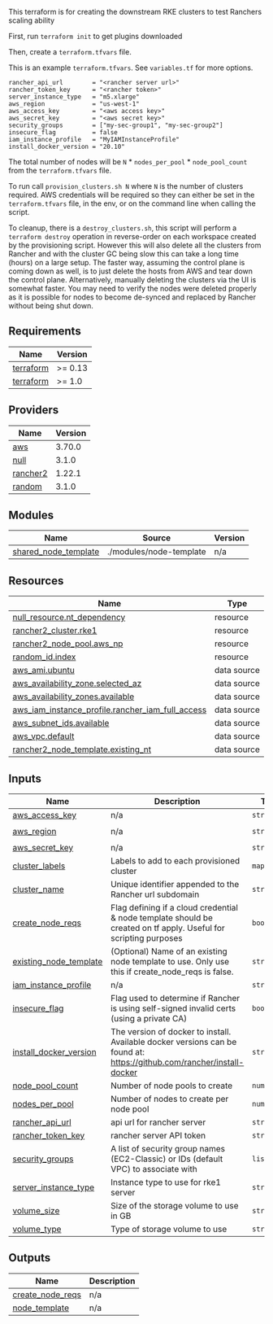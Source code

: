This terraform is for creating the downstream RKE clusters to test Ranchers scaling ability

First, run `terraform init` to get plugins downloaded

Then, create a `terraform.tfvars` file.

This is an example `terraform.tfvars`. See `variables.tf` for more options.

```
rancher_api_url        = "<rancher server url>"
rancher_token_key      = "<rancher token>"
server_instance_type   = "m5.xlarge"
aws_region             = "us-west-1"
aws_access_key         = "<aws access key>"
aws_secret_key         = "<aws secret key>"
security_groups        = ["my-sec-group1", "my-sec-group2"]
insecure_flag          = false
iam_instance_profile   = "MyIAMInstanceProfile"
install_docker_version = "20.10"
```

The total number of nodes will be `N` * `nodes_per_pool` * `node_pool_count` from the `terraform.tfvars` file.

To run call `provision_clusters.sh N` where `N` is the number of clusters required. AWS credentials will be required so they can either be set in the `terraform.tfvars` file, in the env, or on the command line when calling the script.

To cleanup, there is a `destroy_clusters.sh`, this script will perform a `terraform destroy` operation in reverse-order on each workspace created by the provisioning script. However this will also delete all the clusters from Rancher and with the cluster GC being slow this can take a long time (hours) on a large setup. The faster way, assuming the control plane is coming down as well, is to just delete the hosts from AWS and tear down the control plane. Alternatively, manually deleting the clusters via the UI is somewhat faster. You may need to verify the nodes were deleted properly as it is possible for nodes to become de-synced and replaced by Rancher without being shut down.

<!-- BEGINNING OF PRE-COMMIT-TERRAFORM DOCS HOOK -->
## Requirements

| Name | Version |
|------|---------|
| <a name="requirement_terraform"></a> [terraform](#requirement\_terraform) | >= 0.13 |
| <a name="requirement_terraform"></a> [terraform](#requirement\_terraform) | >= 1.0 |

## Providers

| Name | Version |
|------|---------|
| <a name="provider_aws"></a> [aws](#provider\_aws) | 3.70.0 |
| <a name="provider_null"></a> [null](#provider\_null) | 3.1.0 |
| <a name="provider_rancher2"></a> [rancher2](#provider\_rancher2) | 1.22.1 |
| <a name="provider_random"></a> [random](#provider\_random) | 3.1.0 |

## Modules

| Name | Source | Version |
|------|--------|---------|
| <a name="module_shared_node_template"></a> [shared\_node\_template](#module\_shared\_node\_template) | ./modules/node-template | n/a |

## Resources

| Name | Type |
|------|------|
| [null_resource.nt_dependency](https://registry.terraform.io/providers/hashicorp/null/latest/docs/resources/resource) | resource |
| [rancher2_cluster.rke1](https://registry.terraform.io/providers/rancher/rancher2/latest/docs/resources/cluster) | resource |
| [rancher2_node_pool.aws_np](https://registry.terraform.io/providers/rancher/rancher2/latest/docs/resources/node_pool) | resource |
| [random_id.index](https://registry.terraform.io/providers/hashicorp/random/latest/docs/resources/id) | resource |
| [aws_ami.ubuntu](https://registry.terraform.io/providers/hashicorp/aws/latest/docs/data-sources/ami) | data source |
| [aws_availability_zone.selected_az](https://registry.terraform.io/providers/hashicorp/aws/latest/docs/data-sources/availability_zone) | data source |
| [aws_availability_zones.available](https://registry.terraform.io/providers/hashicorp/aws/latest/docs/data-sources/availability_zones) | data source |
| [aws_iam_instance_profile.rancher_iam_full_access](https://registry.terraform.io/providers/hashicorp/aws/latest/docs/data-sources/iam_instance_profile) | data source |
| [aws_subnet_ids.available](https://registry.terraform.io/providers/hashicorp/aws/latest/docs/data-sources/subnet_ids) | data source |
| [aws_vpc.default](https://registry.terraform.io/providers/hashicorp/aws/latest/docs/data-sources/vpc) | data source |
| [rancher2_node_template.existing_nt](https://registry.terraform.io/providers/rancher/rancher2/latest/docs/data-sources/node_template) | data source |

## Inputs

| Name | Description | Type | Default | Required |
|------|-------------|------|---------|:--------:|
| <a name="input_aws_access_key"></a> [aws\_access\_key](#input\_aws\_access\_key) | n/a | `string` | `null` | no |
| <a name="input_aws_region"></a> [aws\_region](#input\_aws\_region) | n/a | `string` | `"us-west-1"` | no |
| <a name="input_aws_secret_key"></a> [aws\_secret\_key](#input\_aws\_secret\_key) | n/a | `string` | `null` | no |
| <a name="input_cluster_labels"></a> [cluster\_labels](#input\_cluster\_labels) | Labels to add to each provisioned cluster | `map(any)` | `{}` | no |
| <a name="input_cluster_name"></a> [cluster\_name](#input\_cluster\_name) | Unique identifier appended to the Rancher url subdomain | `string` | `"load-testing"` | no |
| <a name="input_create_node_reqs"></a> [create\_node\_reqs](#input\_create\_node\_reqs) | Flag defining if a cloud credential & node template should be created on tf apply. Useful for scripting purposes | `bool` | `true` | no |
| <a name="input_existing_node_template"></a> [existing\_node\_template](#input\_existing\_node\_template) | (Optional) Name of an existing node template to use. Only use this if create\_node\_reqs is false. | `string` | `null` | no |
| <a name="input_iam_instance_profile"></a> [iam\_instance\_profile](#input\_iam\_instance\_profile) | n/a | `string` | `null` | no |
| <a name="input_insecure_flag"></a> [insecure\_flag](#input\_insecure\_flag) | Flag used to determine if Rancher is using self-signed invalid certs (using a private CA) | `bool` | `false` | no |
| <a name="input_install_docker_version"></a> [install\_docker\_version](#input\_install\_docker\_version) | The version of docker to install. Available docker versions can be found at: https://github.com/rancher/install-docker | `string` | `"20.10"` | no |
| <a name="input_node_pool_count"></a> [node\_pool\_count](#input\_node\_pool\_count) | Number of node pools to create | `number` | `3` | no |
| <a name="input_nodes_per_pool"></a> [nodes\_per\_pool](#input\_nodes\_per\_pool) | Number of nodes to create per node pool | `number` | `1` | no |
| <a name="input_rancher_api_url"></a> [rancher\_api\_url](#input\_rancher\_api\_url) | api url for rancher server | `string` | n/a | yes |
| <a name="input_rancher_token_key"></a> [rancher\_token\_key](#input\_rancher\_token\_key) | rancher server API token | `string` | n/a | yes |
| <a name="input_security_groups"></a> [security\_groups](#input\_security\_groups) | A list of security group names (EC2-Classic) or IDs (default VPC) to associate with | `list(any)` | `[]` | no |
| <a name="input_server_instance_type"></a> [server\_instance\_type](#input\_server\_instance\_type) | Instance type to use for rke1 server | `string` | n/a | yes |
| <a name="input_volume_size"></a> [volume\_size](#input\_volume\_size) | Size of the storage volume to use in GB | `string` | `"32"` | no |
| <a name="input_volume_type"></a> [volume\_type](#input\_volume\_type) | Type of storage volume to use | `string` | `"gp2"` | no |

## Outputs

| Name | Description |
|------|-------------|
| <a name="output_create_node_reqs"></a> [create\_node\_reqs](#output\_create\_node\_reqs) | n/a |
| <a name="output_node_template"></a> [node\_template](#output\_node\_template) | n/a |
<!-- END OF PRE-COMMIT-TERRAFORM DOCS HOOK -->
